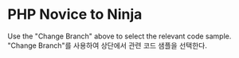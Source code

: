 # PHP Novice to Ninja

Use the "Change Branch" above to select the relevant code sample. 
"Change Branch"를 사용하여 상단에서 관련 코드 샘플을 선택한다. 
